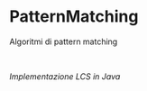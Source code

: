 # PatternMatching
<p>Algoritmi di pattern matching</p> <br>
<i><p>Implementazione LCS in Java</p></i>

